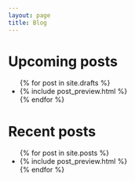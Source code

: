 ```yaml
---
layout: page
title: Blog
---
```


<div class="home">

  <h1 class="page-heading">Upcoming posts</h1>

  <ul class="post-list">
    {% for post in site.drafts %}
      <li class="no-style post-preview">
        {% include post_preview.html %}
      </li>
    {% endfor %}
  </ul>

  <h1 class="page-heading">Recent posts</h1>

  <ul class="post-list">
    {% for post in site.posts %}
      <li class="no-style post-preview">
        {% include post_preview.html %}
      </li>
    {% endfor %}
  </ul>
</div>
